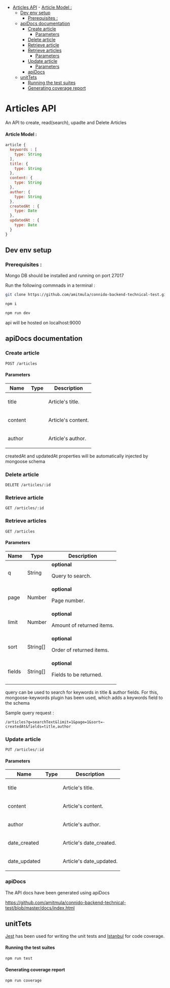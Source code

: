 
- [Articles API](#articles-api)
      - [Article Model :](#article-model)
  - [Dev env setup](#dev-env-setup)
    - [Prerequisites :](#prerequisites)
  - [apiDocs documentation](#apidocs-documentation)
    - [Create article](#create-article)
      - [Parameters](#parameters)
    - [Delete article](#delete-article)
    - [Retrieve article](#retrieve-article)
    - [Retrieve articles](#retrieve-articles)
      - [Parameters](#parameters)
    - [Update article](#update-article)
      - [Parameters](#parameters)
    - [apiDocs](#apidocs)
  - [unitTets](#unittets)
      - [Running the test suites](#running-the-test-suites)
      - [Generating coverage report](#generating-coverage-report)
	
# Articles API

An API to create, read(search), upadte and Delete Articles

#### Article Model :
```javascript
article {
  keywords : [
    type: String
  ],
  title: {
    type: String
  },
  content: {
    type: String
  },
  author: {
    type: String
  },
  createdAt : {
    type: Date
  },
  updatedAt : {
    type: Date    
  }
}
```

## Dev env setup

### Prerequisites :

Mongo DB should be installed and running on port 27017

Run the following commnads in a terminal :
```sh
git clone https://github.com/amitmula/connido-backend-technical-test.git

npm i

npm run dev
```

api will be hosted on localhost:9000


## apiDocs documentation


### Create article



	POST /articles


#### Parameters

| Name    | Type      | Description                          |
|---------|-----------|--------------------------------------|
| title			| 			|  <p>Article's title.</p>							|
| content			| 			|  <p>Article's content.</p>							|
| author			| 			|  <p>Article's author.</p>							|

createdAt and updatedAt properties will be automatically injected by mongoose schema

### Delete article



	DELETE /articles/:id


### Retrieve article



	GET /articles/:id


### Retrieve articles



	GET /articles


#### Parameters

| Name    | Type      | Description                          |
|---------|-----------|--------------------------------------|
| q			| String			| **optional** <p>Query to search.</p>							|
| page			| Number			| **optional** <p>Page number.</p>							|
| limit			| Number			| **optional** <p>Amount of returned items.</p>							|
| sort			| String[]			| **optional** <p>Order of returned items.</p>							|
| fields			| String[]			| **optional** <p>Fields to be returned.</p>							|

query can be used to search for keywords in title & author fields. For this, mongoose-keywords plugin has been used, which adds a keywords field to the schema

Sample query request :

```
/articles?q=searchText&limit=1&page=1&sort=-createdAt&fields=title,author
```
### Update article



	PUT /articles/:id


#### Parameters

| Name    | Type      | Description                          |
|---------|-----------|--------------------------------------|
| title			| 			|  <p>Article's title.</p>							|
| content			| 			|  <p>Article's content.</p>							|
| author			| 			|  <p>Article's author.</p>							|
| date_created			| 			|  <p>Article's date_created.</p>							|
| date_updated			| 			|  <p>Article's date_updated.</p>							|

### apiDocs
The API docs have been generated using apiDocs

<a href="http://htmlpreview.github.com/?https://github.com/amitmula/connido-backend-technical-test/blob/master/docs/index.html" target="_blank">https://github.com/amitmula/connido-backend-technical-test/blob/master/docs/index.html</a>

## unitTets

[Jest](https://jestjs.io/) has been used for writing the unit tests and [Istanbul](https://istanbul.js.org/) for code coverage. 

#### Running the test suites
```sh
npm run test
```

#### Generating coverage report
```sh
npm run coverage
``` 

